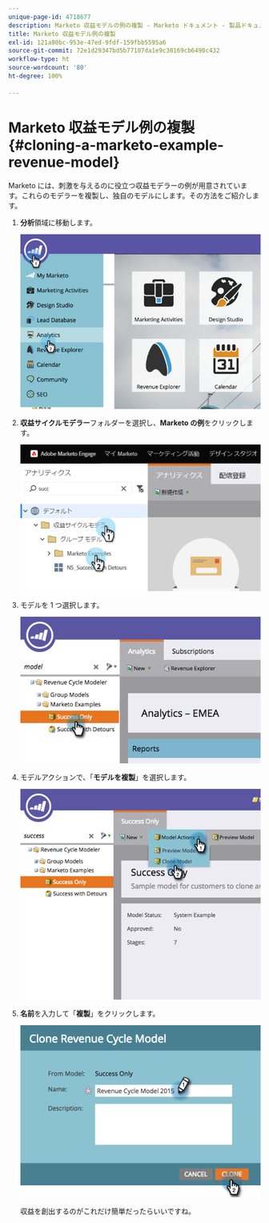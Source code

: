 ```yaml
---
unique-page-id: 4718677
description: Marketo 収益モデルの例の複製 - Marketo ドキュメント - 製品ドキュメント
title: Marketo 収益モデル例の複製
exl-id: 121a80bc-953e-47ed-9fdf-159fbb5595a6
source-git-commit: 72e1d29347bd5b77107da1e9c30169cb6490c432
workflow-type: ht
source-wordcount: '80'
ht-degree: 100%

---
```


# Marketo 収益モデル例の複製 {#cloning-a-marketo-example-revenue-model}

Marketo には、刺激を与えるのに役立つ収益モデラーの例が用意されています。これらのモデラーを複製し、独自のモデルにします。その方法をご紹介します。

1. **分析**&#x200B;領域に移動します。

   ![](assets/image2015-4-27-17-3a37-3a30.png)

1. **収益サイクルモデラー**&#x200B;フォルダーを選択し、**Marketo の例**&#x200B;をクリックします。

   ![](assets/image2015-4-27-17-3a11-3a39.png)

1. モデルを 1 つ選択します。

   ![](assets/image2015-4-27-17-3a33-3a11.png)

1. モデルアクションで、「**モデルを複製**」を選択します。

   ![](assets/image2015-4-27-17-3a18-3a29.png)

1. **名前**&#x200B;を入力して「**複製**」をクリックします。

   ![](assets/image2015-4-27-17-3a20-3a22.png)

   収益を創出するのがこれだけ簡単だったらいいですね。
